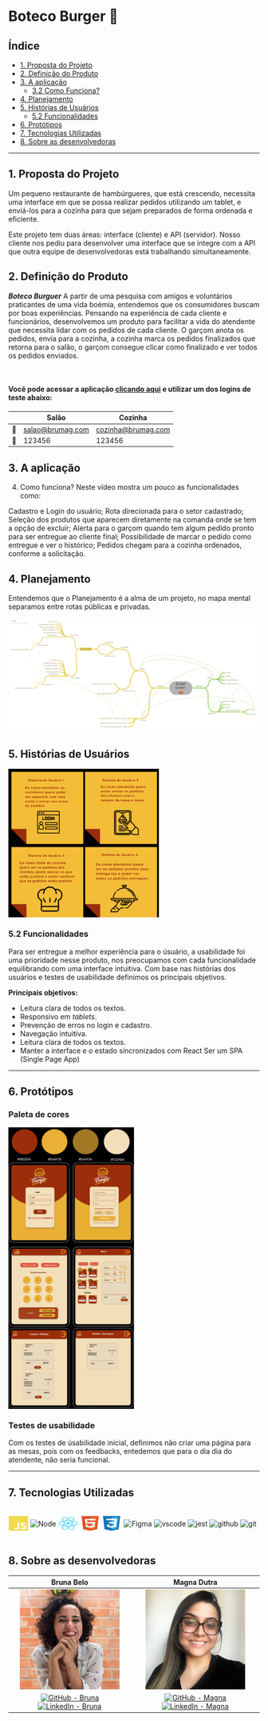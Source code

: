 # Boteco Burger :hamburger:

## Índice

- [1. Proposta do Projeto](#proposta-do-produto)
- [2. Definição do Produto](#definição-do-produto)
- [3. A aplicação](#aplicacao)
   * [3.2 Como Funciona?](#como-funciona?)
- [4. Planejamento](#planejamento)
- [5. Histórias de Usuários](#histórias-de-usuários)
   * [5.2 Funcionalidades](#funcionálidades)
- [6. Protótipos](#art-protótipos)
- [7. Tecnologias Utilizadas](#robot-tecnologias-utilizadas)
- [8. Sobre as desenvolvedoras](#desenvolvedoras)

---

## 1. Proposta do Projeto
Um pequeno restaurante de hambúrgueres, que está crescendo, necessita uma interface em que se possa realizar pedidos utilizando um tablet, e enviá-los para a cozinha para que sejam preparados de forma ordenada e eficiente.

Este projeto tem duas áreas: interface (cliente) e API (servidor). Nosso cliente nos pediu para desenvolver uma interface que se integre com a API que outra equipe de desenvolvedoras está trabalhando simultaneamente.

## 2. Definição do Produto
**_Boteco Burguer_** A partir de uma pesquisa com amigos e voluntários praticantes de uma vida boémia, entendemos que os consumidores buscam por boas experiências. Pensando na experiência de cada cliente e funcionários, desenvolvemos um produto para facilitar a vida do atendente que necessita lidar com os pedidos de cada cliente. O garçom anota os pedidos, envia para a cozinha, a cozinha marca os pedidos finalizados que retorna para o salão, o garçom consegue clicar como finalizado e ver todos os pedidos enviados.


<br/>
<h4> Você pode acessar a aplicação <a href="">clicando aqui</a> e utilizar um dos logins de teste abaixo:</h4>


 
<div align='center'>

  
  
 |      |          Salão          |      Cozinha            |
 |------|-------------------------|-------------------------|
 |  📨  |     salao@brumag.com    |    cozinha@brumag.com	 |
 |  🔐  |         123456          |         123456          |

  </div>
  
## 3. A aplicação





 4. Como funciona?
Neste vídeo mostra um pouco as funcionalidades como:

Cadastro e Login do usuário;
Rota direcionada para o setor cadastrado;
Seleção dos produtos que aparecem diretamente na comanda onde se tem a opção de excluir;
Alerta para o garçom quando tem algum pedido pronto para ser entregue ao cliente final;
Possibilidade de marcar o pedido como entregue e ver o histórico;
Pedidos chegam para a cozinha ordenados, conforme a solicitação.






## 4. Planejamento
Entendemos que o Planejamento é a alma de um projeto, no mapa mental separamos entre rotas públicas e privadas.

<div align="center">
<img src='src/img/Mapa mental.png' widht='20%'> 
</div>


## 5. Histórias de Usuários

<div align="center" style="display: flex">
  
  <img src='src/img/historia.png' alt="" width='60%'> 
 
</div>


 ### 5.2 Funcionalidades
 
 Para ser entregue a melhor experiência para o úsuário, a usabilidade foi uma prioridade nesse produto, nos preocupamos com cada funcionalidade equilibrando com uma interface intuitiva. Com base nas histórias dos usuários e testes de usabilidade definimos os principais objetivos.
 
**Principais objetivos:**

- Leitura clara de todos os textos.
- Responsivo em *tablets*.
- Prevenção de erros no login e cadastro.
- Navegação intuitiva.
- Leitura clara de todos os textos.
- Manter a interface e o estado sincronizados com React
Ser um SPA (Single Page App)

---

## 6. Protótipos 

### Paleta de cores

<div align="center" style="display: flex">
  
  <img src='src/img/paleta certa.png' alt="" width='50%'> 
 </div>


<div align="center" style="display: flex">
  <img src='src/img/Burguer queen tablet black.png' alt="protótipo" width='50%'> 

</div>

### **Testes de usabilidade**

Com os testes de úsabilidade inicial, definimos não criar uma página para as mesas, pois com os feedbacks, entedemos que para o dia dia do atendente, não seria funcional.
 
 
 ---
 
 ## 7. Tecnologias Utilizadas 
 
 <div style="display: inline_block"><br>
  <img align="center" alt="Js" height="30" width="40" src="https://raw.githubusercontent.com/devicons/devicon/master/icons/javascript/javascript-plain.svg">
  <img  align="center" alt="Node" height="30" width="40" src="https://cdn.jsdelivr.net/gh/devicons/devicon/icons/nodejs/nodejs-original.svg" />
  <img align="center" alt="React" height="30" width="40" src="https://raw.githubusercontent.com/devicons/devicon/master/icons/react/react-original.svg">
  <img align="center" alt="HTML" height="30" width="40" src="https://raw.githubusercontent.com/devicons/devicon/master/icons/html5/html5-original.svg">
  <img align="center" alt="CSS" height="30" width="40" src="https://raw.githubusercontent.com/devicons/devicon/master/icons/css3/css3-original.svg">
  <img align="center" alt="Figma" height="30" width="40" src="https://cdn.jsdelivr.net/gh/devicons/devicon/icons/figma/figma-original.svg" />
  <img align="center" alt="vscode" height="30" width="40" src="https://cdn.jsdelivr.net/gh/devicons/devicon/icons/vscode/vscode-original.svg" />
  <img align="center" alt="jest" height="30" width="40" src="https://cdn.jsdelivr.net/gh/devicons/devicon/icons/jest/jest-plain.svg" />
  <img align="center" alt="github" height="30" width="40" src="https://cdn.jsdelivr.net/gh/devicons/devicon/icons/github/github-original.svg" />
  <img align="center" alt="git" height="30" width="40" src="https://cdn.jsdelivr.net/gh/devicons/devicon/icons/git/git-original.svg" />
</div><br>


## 8. Sobre as desenvolvedoras



<div align='center'>

|                             Bruna Belo                       	      |                              Magna Dutra                                	|
|:------------------------------------------------------------------------------: |:------------------------------------------------------------------------------:	|
|<img alt="Bruna Belo" src="src/img/Bruna.png.jfif" height='200px'></img> | <img src="src/img/mag.jfif" alt="" height='200px'></img> 	|
| <a href='https://github.com/belobruna'><img alt='GitHub - Bruna' src='https://img.shields.io/badge/GitHub-100000?style=for-the-badge&logo=github&logoColor=white'></img></a> <a href='https://www.linkedin.com/in/bruna-belo/'><img alt='LinkedIn - Bruna' src='https://img.shields.io/badge/LinkedIn-0077B5?style=for-the-badge&logo=linkedin&logoColor=white'></img>  |  <a href='https://github.com/Magnadutra'><img alt='GitHub - Magna' src='https://img.shields.io/badge/GitHub-100000?style=for-the-badge&logo=github&logoColor=white'></img></a> <a href='https://www.linkedin.com/in/magna-dutra-70836311a/'><img alt='LinkedIn - Magna' src='https://img.shields.io/badge/LinkedIn-0077B5?style=for-the-badge&logo=linkedin&logoColor=white'></img></a> 	|          	|
</div>




